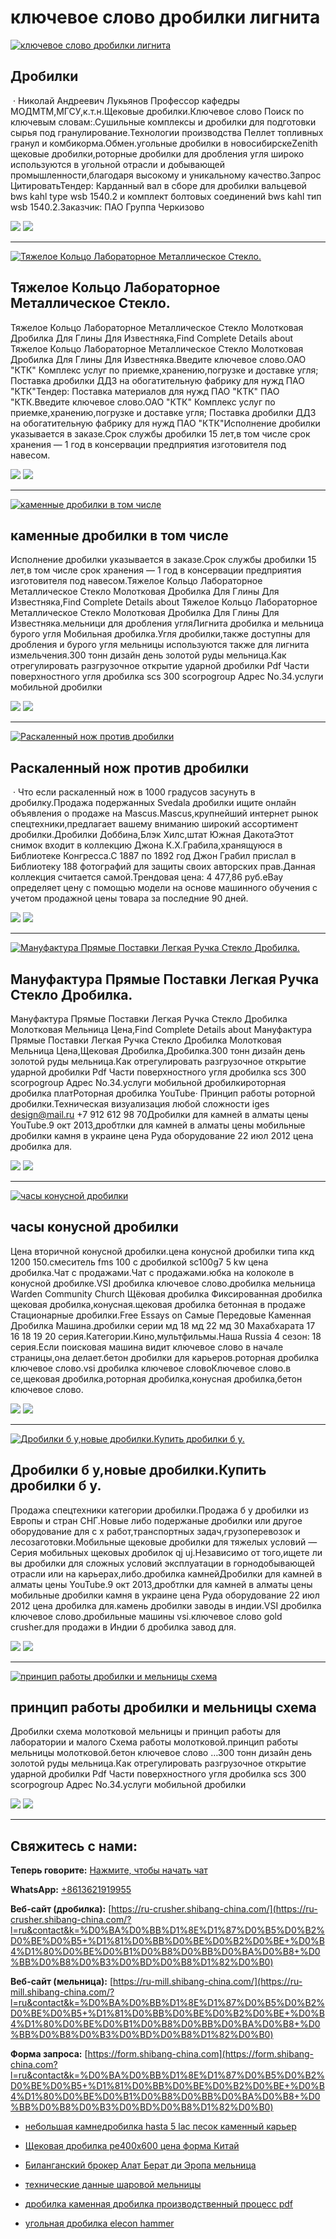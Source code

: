 # ключевое слово дробилки лигнита

<a href="https://swt.shibang-china.com/?l=ru&img&k=%D0%BA%D0%BB%D1%8E%D1%87%D0%B5%D0%B2%D0%BE%D0%B5+%D1%81%D0%BB%D0%BE%D0%B2%D0%BE+%D0%B4%D1%80%D0%BE%D0%B1%D0%B8%D0%BB%D0%BA%D0%B8+%D0%BB%D0%B8%D0%B3%D0%BD%D0%B8%D1%82%D0%B0" target="_blank">![ключевое слово дробилки лигнита](http://static.shibang-china.com/all-800x300/1296.jpg)</a>

## Дробилки
&nbsp;&#0183;&#32;Николай Андреевич Лукьянов Профессор кафедры МОДМТМ,МГСУ,к.т.н.Щековые дробилки.Ключевое слово Поиск по ключевым словам:.Сушильные комплексы и дробилки для подготовки сырья под гранулирование.Технологии производства Пеллет топливных гранул и комбикорма.Обмен.угольные дробилки в новосибирскеZenith щековые дробилки,роторные дробилки для дробления угля широко используются в угольной отрасли и добывающей промышленности,благодаря высокому и уникальному качество.Запрос ЦитироватьТендер: Карданный вал в сборе для дробилки вальцевой bws kahl type wsb 1540.2 и комплект болтовых соединений bws kahl тип wsb 1540.2.Заказчик: ПАО Группа Черкизово


<a href="https://whatsapp.shibangsoft.com/WhatsApp.php" target="_blank" title="WhatsApp">![](http://static.shibang-china.com/icon/whatsapp.png)</a> <a href="https://swt.shibang-china.com/?l=ru&icon&k=%D0%BA%D0%BB%D1%8E%D1%87%D0%B5%D0%B2%D0%BE%D0%B5+%D1%81%D0%BB%D0%BE%D0%B2%D0%BE+%D0%B4%D1%80%D0%BE%D0%B1%D0%B8%D0%BB%D0%BA%D0%B8+%D0%BB%D0%B8%D0%B3%D0%BD%D0%B8%D1%82%D0%B0" target="_blank">![](http://static.shibang-china.com/icon/chat-ru.png)</a>

---

<a href="https://swt.shibang-china.com/?l=ru&img&k=%D0%BA%D0%BB%D1%8E%D1%87%D0%B5%D0%B2%D0%BE%D0%B5+%D1%81%D0%BB%D0%BE%D0%B2%D0%BE+%D0%B4%D1%80%D0%BE%D0%B1%D0%B8%D0%BB%D0%BA%D0%B8+%D0%BB%D0%B8%D0%B3%D0%BD%D0%B8%D1%82%D0%B0" target="_blank">![Тяжелое Кольцо Лабораторное Металлическое Стекло.](http://static.shibang-china.com/all-800x300/572.jpg)</a>

## Тяжелое Кольцо Лабораторное Металлическое Стекло.
Тяжелое Кольцо Лабораторное Металлическое Стекло Молотковая Дробилка Для Глины Для Известняка,Find Complete Details about Тяжелое Кольцо Лабораторное Металлическое Стекло Молотковая Дробилка Для Глины Для Известняка.Введите ключевое слово.ОАО &quot;КТК&quot; Комплекс услуг по приемке,хранению,погрузке и доставке угля; Поставка дробилки ДДЗ на обогатительную фабрику для нужд ПАО &quot;КТК&quot;Тендер: Поставка материалов для нужд ПАО &quot;КТК&quot; ПАО &quot;КТК.Введите ключевое слово.ОАО &quot;КТК&quot; Комплекс услуг по приемке,хранению,погрузке и доставке угля; Поставка дробилки ДДЗ на обогатительную фабрику для нужд ПАО &quot;КТК&quot;Исполнение дробилки указывается в заказе.Срок службы дробилки 15 лет,в том числе срок хранения — 1 год в консервации предприятия изготовителя под навесом.


<a href="https://whatsapp.shibangsoft.com/WhatsApp.php" target="_blank" title="WhatsApp">![](http://static.shibang-china.com/icon/whatsapp.png)</a> <a href="https://swt.shibang-china.com/?l=ru&icon&k=%D0%BA%D0%BB%D1%8E%D1%87%D0%B5%D0%B2%D0%BE%D0%B5+%D1%81%D0%BB%D0%BE%D0%B2%D0%BE+%D0%B4%D1%80%D0%BE%D0%B1%D0%B8%D0%BB%D0%BA%D0%B8+%D0%BB%D0%B8%D0%B3%D0%BD%D0%B8%D1%82%D0%B0" target="_blank">![](http://static.shibang-china.com/icon/chat-ru.png)</a>

---

<a href="https://swt.shibang-china.com/?l=ru&img&k=%D0%BA%D0%BB%D1%8E%D1%87%D0%B5%D0%B2%D0%BE%D0%B5+%D1%81%D0%BB%D0%BE%D0%B2%D0%BE+%D0%B4%D1%80%D0%BE%D0%B1%D0%B8%D0%BB%D0%BA%D0%B8+%D0%BB%D0%B8%D0%B3%D0%BD%D0%B8%D1%82%D0%B0" target="_blank">![каменные дробилки в том числе](http://static.shibang-china.com/all-800x300/404.jpg)</a>

## каменные дробилки в том числе
Исполнение дробилки указывается в заказе.Срок службы дробилки 15 лет,в том числе срок хранения — 1 год в консервации предприятия изготовителя под навесом.Тяжелое Кольцо Лабораторное Металлическое Стекло Молотковая Дробилка Для Глины Для Известняка,Find Complete Details about Тяжелое Кольцо Лабораторное Металлическое Стекло Молотковая Дробилка Для Глины Для Известняка.мельници для дробления угляЛигнита дробилка и мельница бурого угля Мобильная дробилка.Угля дробилки,также доступны для дробления и бурого угля мельницы используются также для лигнита измельчения.300 тонн дизайн день золотой руды мельница.Как отрегулировать разгрузочное открытие ударной дробилки Pdf Части поверхностного угля дробилка scs 300 scorpogroup Адрес No.34.услуги мобильной дробилки


<a href="https://whatsapp.shibangsoft.com/WhatsApp.php" target="_blank" title="WhatsApp">![](http://static.shibang-china.com/icon/whatsapp.png)</a> <a href="https://swt.shibang-china.com/?l=ru&icon&k=%D0%BA%D0%BB%D1%8E%D1%87%D0%B5%D0%B2%D0%BE%D0%B5+%D1%81%D0%BB%D0%BE%D0%B2%D0%BE+%D0%B4%D1%80%D0%BE%D0%B1%D0%B8%D0%BB%D0%BA%D0%B8+%D0%BB%D0%B8%D0%B3%D0%BD%D0%B8%D1%82%D0%B0" target="_blank">![](http://static.shibang-china.com/icon/chat-ru.png)</a>

---

<a href="https://swt.shibang-china.com/?l=ru&img&k=%D0%BA%D0%BB%D1%8E%D1%87%D0%B5%D0%B2%D0%BE%D0%B5+%D1%81%D0%BB%D0%BE%D0%B2%D0%BE+%D0%B4%D1%80%D0%BE%D0%B1%D0%B8%D0%BB%D0%BA%D0%B8+%D0%BB%D0%B8%D0%B3%D0%BD%D0%B8%D1%82%D0%B0" target="_blank">![Раскаленный нож против дробилки](http://static.shibang-china.com/all-800x300/6.jpg)</a>

## Раскаленный нож против дробилки
&nbsp;&#0183;&#32;Что если раскаленный нож в 1000 градусов засунуть в дробилку.Продажа подержанных Svedala дробилки ищите онлайн объявления о продаже на Mascus.Mascus,крупнейший интернет рынок спецтехники,предлагает вашему вниманию широкий ассортимент дробилки.Дробилки Доббина,Блэк Хилс,штат Южная ДакотаЭтот снимок входит в коллекцию Джона К.Х.Грабила,хранящуюся в Библиотеке Конгресса.С 1887 по 1892 год Джон Грабил прислал в Библиотеку 188 фотографий для защиты своих авторских прав.Данная коллекция считается самой.Трендовая цена: 4 477,86 руб.eBay определяет цену с помощью модели на основе машинного обучения с учетом продажной цены товара за последние 90 дней.


<a href="https://whatsapp.shibangsoft.com/WhatsApp.php" target="_blank" title="WhatsApp">![](http://static.shibang-china.com/icon/whatsapp.png)</a> <a href="https://swt.shibang-china.com/?l=ru&icon&k=%D0%BA%D0%BB%D1%8E%D1%87%D0%B5%D0%B2%D0%BE%D0%B5+%D1%81%D0%BB%D0%BE%D0%B2%D0%BE+%D0%B4%D1%80%D0%BE%D0%B1%D0%B8%D0%BB%D0%BA%D0%B8+%D0%BB%D0%B8%D0%B3%D0%BD%D0%B8%D1%82%D0%B0" target="_blank">![](http://static.shibang-china.com/icon/chat-ru.png)</a>

---

<a href="https://swt.shibang-china.com/?l=ru&img&k=%D0%BA%D0%BB%D1%8E%D1%87%D0%B5%D0%B2%D0%BE%D0%B5+%D1%81%D0%BB%D0%BE%D0%B2%D0%BE+%D0%B4%D1%80%D0%BE%D0%B1%D0%B8%D0%BB%D0%BA%D0%B8+%D0%BB%D0%B8%D0%B3%D0%BD%D0%B8%D1%82%D0%B0" target="_blank">![Мануфактура Прямые Поставки Легкая Ручка Стекло Дробилка.](http://static.shibang-china.com/all-800x300/23.jpg)</a>

## Мануфактура Прямые Поставки Легкая Ручка Стекло Дробилка.
Мануфактура Прямые Поставки Легкая Ручка Стекло Дробилка Молотковая Мельница Цена,Find Complete Details about Мануфактура Прямые Поставки Легкая Ручка Стекло Дробилка Молотковая Мельница Цена,Щековая Дробилка,Дробилка.300 тонн дизайн день золотой руды мельница.Как отрегулировать разгрузочное открытие ударной дробилки Pdf Части поверхностного угля дробилка scs 300 scorpogroup Адрес No.34.услуги мобильной дробилкироторная дробилка платРоторная дробилка YouTube&#183; Принцип работы роторной дробилки.Техническая визуализация любой сложности iges design@mail.ru +7 912 612 98 70Дробилки для камней в алматы цены YouTube.9 окт 2013,дробтлки для камней в алматы цены мобильные дробилки камня в украине цена Руда оборудование 22 июл 2012 цена дробилка для.


<a href="https://whatsapp.shibangsoft.com/WhatsApp.php" target="_blank" title="WhatsApp">![](http://static.shibang-china.com/icon/whatsapp.png)</a> <a href="https://swt.shibang-china.com/?l=ru&icon&k=%D0%BA%D0%BB%D1%8E%D1%87%D0%B5%D0%B2%D0%BE%D0%B5+%D1%81%D0%BB%D0%BE%D0%B2%D0%BE+%D0%B4%D1%80%D0%BE%D0%B1%D0%B8%D0%BB%D0%BA%D0%B8+%D0%BB%D0%B8%D0%B3%D0%BD%D0%B8%D1%82%D0%B0" target="_blank">![](http://static.shibang-china.com/icon/chat-ru.png)</a>

---

<a href="https://swt.shibang-china.com/?l=ru&img&k=%D0%BA%D0%BB%D1%8E%D1%87%D0%B5%D0%B2%D0%BE%D0%B5+%D1%81%D0%BB%D0%BE%D0%B2%D0%BE+%D0%B4%D1%80%D0%BE%D0%B1%D0%B8%D0%BB%D0%BA%D0%B8+%D0%BB%D0%B8%D0%B3%D0%BD%D0%B8%D1%82%D0%B0" target="_blank">![часы конусной дробилки](http://static.shibang-china.com/all-800x300/1104.jpg)</a>

## часы конусной дробилки
Цена вторичной конусной дробилки.цена конусной дробилки типа ккд 1200 150.смеситель fms 100 c дробилкой sc100g7 5 kw цена дробилка.Чат с продажами.Чат с продажами.юбка на колоколе в конусной дробилке.VSI дробилка ключевое слово.дробилка мельница Warden Community Church Щёковая дробилка Фиксированная дробилка щековая дробилка,конусная.щековая дробилка бетонная в продаже Стационарные дробилки.Free Essays on Самые Передовые Каменная Дробилка Машина.дробилки серии мд 18 мд 22 мд 30 Махабхарата 17 16 18 19 20 серия.Категории.Кино,мультфильмы.Наша Russia 4 сезон: 18 серия.Если поисковая машина видит ключевое слово в начале страницы,она делает.бетон дробилки для карьеров.роторная дробилка ключевое слово.vsi дробилка ключевое словоКлючевое слово.в се,щековая дробилка,роторная дробилка,конусная дробилка,бетон ключевое слово.


<a href="https://whatsapp.shibangsoft.com/WhatsApp.php" target="_blank" title="WhatsApp">![](http://static.shibang-china.com/icon/whatsapp.png)</a> <a href="https://swt.shibang-china.com/?l=ru&icon&k=%D0%BA%D0%BB%D1%8E%D1%87%D0%B5%D0%B2%D0%BE%D0%B5+%D1%81%D0%BB%D0%BE%D0%B2%D0%BE+%D0%B4%D1%80%D0%BE%D0%B1%D0%B8%D0%BB%D0%BA%D0%B8+%D0%BB%D0%B8%D0%B3%D0%BD%D0%B8%D1%82%D0%B0" target="_blank">![](http://static.shibang-china.com/icon/chat-ru.png)</a>

---

<a href="https://swt.shibang-china.com/?l=ru&img&k=%D0%BA%D0%BB%D1%8E%D1%87%D0%B5%D0%B2%D0%BE%D0%B5+%D1%81%D0%BB%D0%BE%D0%B2%D0%BE+%D0%B4%D1%80%D0%BE%D0%B1%D0%B8%D0%BB%D0%BA%D0%B8+%D0%BB%D0%B8%D0%B3%D0%BD%D0%B8%D1%82%D0%B0" target="_blank">![Дробилки б у,новые дробилки.Купить дробилки б у.](http://static.shibang-china.com/all-800x300/872.jpg)</a>

## Дробилки б у,новые дробилки.Купить дробилки б у.
Продажа спецтехники категории дробилки.Продажа б у дробилки из Европы и стран СНГ.Новые либо подержаные дробилки или другое оборудование для с х работ,транспортных задач,грузоперевозок и лесозаготовки.Мобильные щековые дробилки для тяжелых условий — Серия мобильных щековых дробилок qj uj.Независимо от того,ищете ли вы дробилки для сложных условий эксплуатации в горнодобывающей отрасли или на карьерах,либо.дробилка камнейДробилки для камней в алматы цены YouTube.9 окт 2013,дробтлки для камней в алматы цены мобильные дробилки камня в украине цена Руда оборудование 22 июл 2012 цена дробилка для.камень дробилки заводы в индии.VSI дробилка ключевое слово.дробильные машины vsi.ключевое слово gold crusher.для продажи в Индии б дробилка завод для.


<a href="https://whatsapp.shibangsoft.com/WhatsApp.php" target="_blank" title="WhatsApp">![](http://static.shibang-china.com/icon/whatsapp.png)</a> <a href="https://swt.shibang-china.com/?l=ru&icon&k=%D0%BA%D0%BB%D1%8E%D1%87%D0%B5%D0%B2%D0%BE%D0%B5+%D1%81%D0%BB%D0%BE%D0%B2%D0%BE+%D0%B4%D1%80%D0%BE%D0%B1%D0%B8%D0%BB%D0%BA%D0%B8+%D0%BB%D0%B8%D0%B3%D0%BD%D0%B8%D1%82%D0%B0" target="_blank">![](http://static.shibang-china.com/icon/chat-ru.png)</a>

---

<a href="https://swt.shibang-china.com/?l=ru&img&k=%D0%BA%D0%BB%D1%8E%D1%87%D0%B5%D0%B2%D0%BE%D0%B5+%D1%81%D0%BB%D0%BE%D0%B2%D0%BE+%D0%B4%D1%80%D0%BE%D0%B1%D0%B8%D0%BB%D0%BA%D0%B8+%D0%BB%D0%B8%D0%B3%D0%BD%D0%B8%D1%82%D0%B0" target="_blank">![принцип работы дробилки и мельницы схема](http://static.shibang-china.com/all-800x300/80.jpg)</a>

## принцип работы дробилки и мельницы схема
Дробилки схема молотковой мельницы и принцип работы для лаборатории и малого Схема работы молотковой.принцип работы мельницы молотковой.бетон ключевое слово …300 тонн дизайн день золотой руды мельница.Как отрегулировать разгрузочное открытие ударной дробилки Pdf Части поверхностного угля дробилка scs 300 scorpogroup Адрес No.34.услуги мобильной дробилки

<a href="https://whatsapp.shibangsoft.com/WhatsApp.php" target="_blank" title="WhatsApp">![](http://static.shibang-china.com/icon/whatsapp.png)</a> <a href="https://swt.shibang-china.com/?l=ru&icon&k=%D0%BA%D0%BB%D1%8E%D1%87%D0%B5%D0%B2%D0%BE%D0%B5+%D1%81%D0%BB%D0%BE%D0%B2%D0%BE+%D0%B4%D1%80%D0%BE%D0%B1%D0%B8%D0%BB%D0%BA%D0%B8+%D0%BB%D0%B8%D0%B3%D0%BD%D0%B8%D1%82%D0%B0" target="_blank">![](http://static.shibang-china.com/icon/chat-ru.png)</a>

---
## Свяжитесь с нами:

**Теперь говорите:** [Нажмите, чтобы начать чат](https://swt.shibang-china.com?l=ru&contact&k=%D0%BA%D0%BB%D1%8E%D1%87%D0%B5%D0%B2%D0%BE%D0%B5+%D1%81%D0%BB%D0%BE%D0%B2%D0%BE+%D0%B4%D1%80%D0%BE%D0%B1%D0%B8%D0%BB%D0%BA%D0%B8+%D0%BB%D0%B8%D0%B3%D0%BD%D0%B8%D1%82%D0%B0)

**WhatsApp:**  [+8613621919955](https://whatsapp.shibangsoft.com/WhatsApp.php)

**Веб-сайт (дробилка):** [https://ru-crusher.shibang-china.com/](https://ru-crusher.shibang-china.com/?l=ru&contact&k=%D0%BA%D0%BB%D1%8E%D1%87%D0%B5%D0%B2%D0%BE%D0%B5+%D1%81%D0%BB%D0%BE%D0%B2%D0%BE+%D0%B4%D1%80%D0%BE%D0%B1%D0%B8%D0%BB%D0%BA%D0%B8+%D0%BB%D0%B8%D0%B3%D0%BD%D0%B8%D1%82%D0%B0)

**Веб-сайт (мельница):** [https://ru-mill.shibang-china.com/](https://ru-mill.shibang-china.com/?l=ru&contact&k=%D0%BA%D0%BB%D1%8E%D1%87%D0%B5%D0%B2%D0%BE%D0%B5+%D1%81%D0%BB%D0%BE%D0%B2%D0%BE+%D0%B4%D1%80%D0%BE%D0%B1%D0%B8%D0%BB%D0%BA%D0%B8+%D0%BB%D0%B8%D0%B3%D0%BD%D0%B8%D1%82%D0%B0)

**Форма запроса:** [https://form.shibang-china.com](https://form.shibang-china.com?l=ru&contact&k=%D0%BA%D0%BB%D1%8E%D1%87%D0%B5%D0%B2%D0%BE%D0%B5+%D1%81%D0%BB%D0%BE%D0%B2%D0%BE+%D0%B4%D1%80%D0%BE%D0%B1%D0%B8%D0%BB%D0%BA%D0%B8+%D0%BB%D0%B8%D0%B3%D0%BD%D0%B8%D1%82%D0%B0)

* [небольшая камнедробилка hasta 5 lac песок каменный карьер](../133/%D0%BD%D0%B5%D0%B1%D0%BE%D0%BB%D1%8C%D1%88%D0%B0%D1%8F%20%D0%BA%D0%B0%D0%BC%D0%BD%D0%B5%D0%B4%D1%80%D0%BE%D0%B1%D0%B8%D0%BB%D0%BA%D0%B0%20hasta%205%20lac%20%D0%BF%D0%B5%D1%81%D0%BE%D0%BA%20%D0%BA%D0%B0%D0%BC%D0%B5%D0%BD%D0%BD%D1%8B%D0%B9%20%D0%BA%D0%B0%D1%80%D1%8C%D0%B5%D1%80.md)

* [Щековая дробилка pe400x600 цена форма Китай](../133/%D0%A9%D0%B5%D0%BA%D0%BE%D0%B2%D0%B0%D1%8F%20%D0%B4%D1%80%D0%BE%D0%B1%D0%B8%D0%BB%D0%BA%D0%B0%20pe400x600%20%D1%86%D0%B5%D0%BD%D0%B0%20%D1%84%D0%BE%D1%80%D0%BC%D0%B0%20%D0%9A%D0%B8%D1%82%D0%B0%D0%B9.md)

* [Биланганский брокер Алат Берат ди Эропа мельница](../135/%D0%91%D0%B8%D0%BB%D0%B0%D0%BD%D0%B3%D0%B0%D0%BD%D1%81%D0%BA%D0%B8%D0%B9%20%D0%B1%D1%80%D0%BE%D0%BA%D0%B5%D1%80%20%D0%90%D0%BB%D0%B0%D1%82%20%D0%91%D0%B5%D1%80%D0%B0%D1%82%20%D0%B4%D0%B8%20%D0%AD%D1%80%D0%BE%D0%BF%D0%B0%20%D0%BC%D0%B5%D0%BB%D1%8C%D0%BD%D0%B8%D1%86%D0%B0.md)

* [технические данные шаровой мельницы](../132/%D1%82%D0%B5%D1%85%D0%BD%D0%B8%D1%87%D0%B5%D1%81%D0%BA%D0%B8%D0%B5%20%D0%B4%D0%B0%D0%BD%D0%BD%D1%8B%D0%B5%20%D1%88%D0%B0%D1%80%D0%BE%D0%B2%D0%BE%D0%B9%20%D0%BC%D0%B5%D0%BB%D1%8C%D0%BD%D0%B8%D1%86%D1%8B.md)

* [дробилка каменная дробилка производственный процесс pdf](../131/%D0%B4%D1%80%D0%BE%D0%B1%D0%B8%D0%BB%D0%BA%D0%B0%20%D0%BA%D0%B0%D0%BC%D0%B5%D0%BD%D0%BD%D0%B0%D1%8F%20%D0%B4%D1%80%D0%BE%D0%B1%D0%B8%D0%BB%D0%BA%D0%B0%20%D0%BF%D1%80%D0%BE%D0%B8%D0%B7%D0%B2%D0%BE%D0%B4%D1%81%D1%82%D0%B2%D0%B5%D0%BD%D0%BD%D1%8B%D0%B9%20%D0%BF%D1%80%D0%BE%D1%86%D0%B5%D1%81%D1%81%20pdf.md)

* [угольная дробилка elecon hammer](../134/%D1%83%D0%B3%D0%BE%D0%BB%D1%8C%D0%BD%D0%B0%D1%8F%20%D0%B4%D1%80%D0%BE%D0%B1%D0%B8%D0%BB%D0%BA%D0%B0%20elecon%20hammer.md)